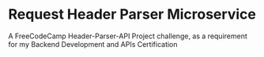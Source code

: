 # Request Header Parser Microservice

A FreeCodeCamp Header-Parser-API Project challenge, as a requirement for my Backend Development and APIs Certification
